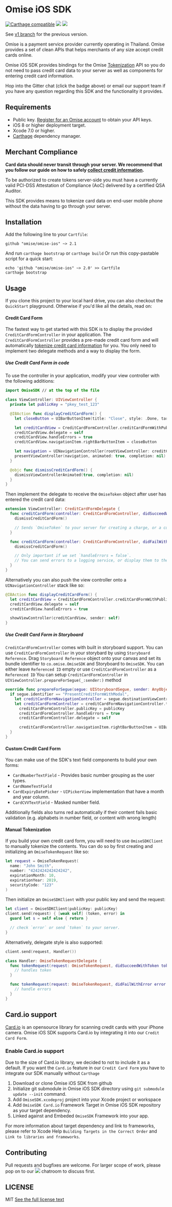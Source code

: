 # Omise iOS SDK

[![Carthage compatible](https://img.shields.io/badge/Carthage-compatible-4BC51D.svg?style=flat-square)](https://github.com/Carthage/Carthage)
[![](https://img.shields.io/gitter/room/omise/omise-ios.svg?style=flat-square)](https://gitter.im/omise/omise-ios)
[![](https://img.shields.io/badge/email-support-yellow.svg?style=flat-square)](mailto:support@omise.co)

See [v1 branch](https://github.com/omise/omise-ios/tree/v1) for the previous version.

Omise is a payment service provider currently operating in Thailand. Omise provides a set
of clean APIs that helps merchants of any size accept credit cards online.

Omise iOS SDK provides bindings for the Omise
[Tokenization](https://www.omise.co/tokens-api) API so you do not need to pass credit card
data to your server as well as components for entering credit card information.

Hop into the Gitter chat (click the badge above) or email our support team if you have any
question regarding this SDK and the functionality it provides.

## Requirements

* Public key. [Register for an Omise account](https://dashboard.omise.co/signup) to obtain your API keys.
* iOS 8 or higher deployment target.
* Xcode 7.0 or higher.
* [Carthage](https://github.com/Carthage/Carthage) dependency manager.

## Merchant Compliance

**Card data should never transit through your server. We recommend that you follow our
guide on how to safely
[collect credit information](https://www.omise.co/collecting-card-information).**

To be authorized to create tokens server-side you must have a currently valid PCI-DSS
Attestation of Compliance (AoC) delivered by a certified QSA Auditor.

This SDK provides means to tokenize card data on end-user mobile phone without the data
having to go through your server.

## Installation

Add the following line to your `Cartfile`:

```
github "omise/omise-ios" ~> 2.1
```

And run `carthage bootstrap` or `carthage build` Or run this copy-pastable script for a
quick start:

```
echo 'github "omise/omise-ios" ~> 2.0' >> Cartfile
carthage bootstrap
```

## Usage

If you clone this project to your local hard drive, you can also checkout the `QuickStart`
playground. Otherwise if you'd like all the details, read on:

#### Credit Card Form

The fastest way to get started with this SDK is to display the provided
`CreditCardFormController` in your application. The
`CreditCardFormController` provides a pre-made credit card form and will automatically
[tokenize credit card information](https://www.omise.co/security-best-practices) for you.
You only need to implement two delegate methods and a way to display the form.

##### Use Credit Card Form in code
To use the controller in your application, modify your view controller with the following
additions:

```swift
import OmiseSDK // at the top of the file

class ViewController: UIViewController {
  private let publicKey = "pkey_test_123"

  @IBAction func displayCreditCardForm() {
    let closeButton = UIBarButtonItem(title: "Close", style: .Done, target: self, action: #selector(dismissCreditCardForm))

    let creditCardView = CreditCardFormController.creditCardFormWithPublicKey(publicKey)
    creditCardView.delegate = self
    creditCardView.handleErrors = true
    creditCardView.navigationItem.rightBarButtonItem = closeButton

    let navigation = UINavigationController(rootViewController: creditCardView)
    presentViewController(navigation, animated: true, completion: nil)
  }

  @objc func dismissCreditCardForm() {
    dismissViewControllerAnimated(true, completion: nil)
  }
}
```

Then implement the delegate to receive the `OmiseToken` object after user has entered the
credit card data:

```swift
extension ViewController: CreditCardFormDelegate {
  func creditCardForm(controller: CreditCardFormController, didSucceedWithToken token: OmiseToken) {
    dismissCreditCardForm()

    // Sends `OmiseToken` to your server for creating a charge, or a customer object.
  }

  func creditCardForm(controller: CreditCardFormController, didFailWithError error: ErrorType) {
    dismissCreditCardForm()

    // Only important if we set `handleErrors = false`.
    // You can send errors to a logging service, or display them to the user here.
  }
}
```

Alternatively you can also push the view controller onto a `UINavigationController` stack
like so:

```swift
@IBAction func displayCreditCardForm() {
  let creditCardView = CreditCardFormController.creditCardFormWithPublicKey(publicKey)
  creditCardView.delegate = self
  creditCardView.handleErrors = true

  showViewController(creditCardView, sender: self)
}
```

##### Use Credit Card Form in Storyboard
`CreditCardFormController` comes with built in storyboard support. You can use `CreditCardFormController` in your storybard by using `Storyboard Reference`. Drag `Storyboard Reference` object onto your canvas and set its bundle identifier to `co.omise.OmiseSDK` and Storyboard to `OmiseSDK`. You can either leave `Referenced ID` empty or use `CreditCardFormController` as a `Referenced ID`
You can setup `CreditCardFormController` in `UIViewController.prepareForSegue(_:sender:)` method
```swift
override func prepareForSegue(segue: UIStoryboardSegue, sender: AnyObject?) {
  if segue.identifier == "PresentCreditFormWithModal",
    let creditCardFormNavigationController = segue.destinationViewController as? UINavigationController,
    let creditCardFormController = creditCardFormNavigationController.topViewController as? CreditCardFormController {
      creditCardFormController.publicKey = publicKey
      creditCardFormController.handleErrors = true
      creditCardFormController.delegate = self

      creditCardFormController.navigationItem.rightBarButtonItem = UIBarButtonItem(title: "Close", style: .Done, target: self, action: #selector(dismissCreditCardForm))
  }
}
```


#### Custom Credit Card Form

You can make use of the SDK's text field components to build your own forms:

* `CardNumberTextField` - Provides basic number grouping as the user types.
* `CardNameTextField`
* `CardExpiryDatePicker` - `UIPickerView` implementation that have a month and year
  column.
* `CardCVVTextField` - Masked number field.

Additionally fields also turns red automatically if their content fails basic validation
(e.g. alphabets in number field, or content with wrong length)

#### Manual Tokenization

If you build your own credit card form, you will need to use `OmiseSDKClient` to manually
tokenize the contents. You can do so by first creating and initializing an
`OmiseTokenRequest` like so:

```swift
let request = OmiseTokenRequest(
  name: "John Smith",
  number: "4242424242424242",
  expirationMonth: 10,
  expirationYear: 2019,
  securityCode: "123"
)
```

Then initialize an `OmiseSDKClient` with your public key and send the request:

```swift
let client = OmiseSDKClient(publicKey: publicKey)
client.send(request) { [weak self] (token, error) in
  guard let s = self else { return }

  // check `error` or send `token` to your server.
}
```

Alternatively, delegate style is also supported:

```swift
client.send(request, Handler())

class Handler: OmiseTokenRequestDelegate {
  func tokenRequest(request: OmiseTokenRequest, didSucceedWithToken token: OmiseToken) {
    // handles token
  }

  func tokenRequest(request: OmiseTokenRequest, didFailWithError error: ErrorType) {
    // handle errors
  }
}
```

## Card.io support
[Card.io](https://www.card.io) is an opensource library for scanning credit cards with your iPhone camera. Omise iOS SDK supports Card.io by integrating it into our `Credit Card Form`.

### Enable Card.io support
Due to the size of Card.io library, we decided to not to include it as a default. If you want the `Card.io` feature in our `Credit Card Form` you have to integrate our SDK manually without `Carthage`
1. Download or clone Omise iOS SDK from github
1. Initialize git submodule in Omise iOS SDK directory using `git submodule update --init` command.
1. Add `OmiseSDK.xcodeproj` project into your Xcode project or workspace
1. Add `OmiseSDK Card.io` Framework Target in Omise iOS SDK repository as your target dependency.
1. Linked against and Embeded `OmiseSDK` Framework into your app.

For more information about target dependency and link to frameworks, please refer to Xcode Help `Building Targets in the Correct Order` and `Link to libraries and frameworks`.

## Contributing

Pull requests and bugfixes are welcome. For larger scope of work, please pop on to our
[![](https://img.shields.io/gitter/room/omise/omise-ios.svg?style=flat-square)](https://gitter.im/omise/omise-ios)
chatroom to discuss first.

## LICENSE

MIT [See the full license text](https://github.com/omise/omise-ios/blob/master/LICENSE)

